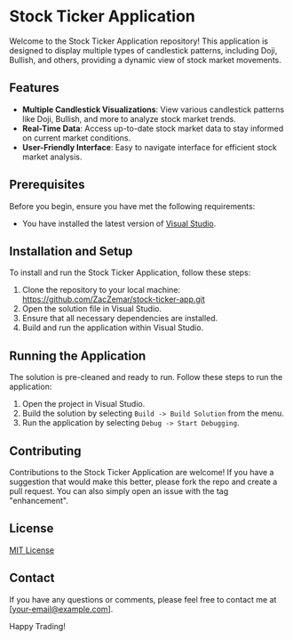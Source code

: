 # Stock Ticker Application

Welcome to the Stock Ticker Application repository! This application is designed to display multiple types of candlestick patterns, including Doji, Bullish, and others, providing a dynamic view of stock market movements.

## Features

- **Multiple Candlestick Visualizations**: View various candlestick patterns like Doji, Bullish, and more to analyze stock market trends.
- **Real-Time Data**: Access up-to-date stock market data to stay informed on current market conditions.
- **User-Friendly Interface**: Easy to navigate interface for efficient stock market analysis.

## Prerequisites

Before you begin, ensure you have met the following requirements:
- You have installed the latest version of [Visual Studio](https://visualstudio.microsoft.com/).

## Installation and Setup

To install and run the Stock Ticker Application, follow these steps:

1. Clone the repository to your local machine:
   https://github.com/ZacZemar/stock-ticker-app.git
2. Open the solution file in Visual Studio.
3. Ensure that all necessary dependencies are installed.
4. Build and run the application within Visual Studio.

## Running the Application

The solution is pre-cleaned and ready to run. Follow these steps to run the application:

1. Open the project in Visual Studio.
2. Build the solution by selecting `Build -> Build Solution` from the menu.
3. Run the application by selecting `Debug -> Start Debugging`.

## Contributing

Contributions to the Stock Ticker Application are welcome! If you have a suggestion that would make this better, please fork the repo and create a pull request. You can also simply open an issue with the tag "enhancement".

## License

[MIT License](LICENSE.md)

## Contact

If you have any questions or comments, please feel free to contact me at [your-email@example.com].

Happy Trading!



